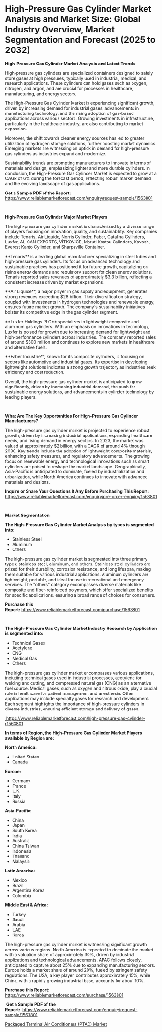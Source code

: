 <p><h1>High-Pressure Gas Cylinder Market Analysis and Market Size: Global Industry Overview, Market Segmentation and Forecast (2025 to 2032)</h1></p><p><strong>High-Pressure Gas Cylinder Market Analysis and Latest Trends</strong></p>
<p><p>High-pressure gas cylinders are specialized containers designed to safely store gases at high pressures, typically used in industrial, medical, and research applications. These cylinders can hold gases such as oxygen, nitrogen, and argon, and are crucial for processes in healthcare, manufacturing, and energy sectors. </p><p>The High-Pressure Gas Cylinder Market is experiencing significant growth, driven by increasing demand for industrial gases, advancements in manufacturing technology, and the rising adoption of gas-based applications across various sectors. Growing investments in infrastructure, particularly in the healthcare industry, are also contributing to market expansion. </p><p>Moreover, the shift towards cleaner energy sources has led to greater utilization of hydrogen storage solutions, further boosting market dynamics. Emerging markets are witnessing an uptick in demand for high-pressure gas cylinders as industries expand and modernize. </p><p>Sustainability trends are prompting manufacturers to innovate in terms of materials and design, emphasizing lighter and more durable cylinders. In conclusion, the High-Pressure Gas Cylinder Market is expected to grow at a CAGR of 6% during the forecast period, reflecting robust market demand and the evolving landscape of gas applications.</p></p>
<p><strong>Get a Sample PDF of the Report:&nbsp;</strong> <a href="https://www.reliablemarketforecast.com/enquiry/request-sample/1563801?utm_campaign=2015&utm_medium=2&utm_source=Github&utm_content=ia&utm_term=09022025&utm_id=high-pressure-gas-cylinder">https://www.reliablemarketforecast.com/enquiry/request-sample/1563801</a></p>
<p>&nbsp;</p>
<p><strong>High-Pressure Gas Cylinder Major Market Players</strong></p>
<p><p>The high-pressure gas cylinder market is characterized by a diverse range of players focusing on innovation, quality, and sustainability. Key companies include Tenaris, Air Liquide, Norris Cylinder, Faber, Catalina Cylinders, Luxfer, AL-CAN EXPORTS, VÍTKOVICE, Maruti Koatsu Cylinders, Kavosh, Everest Kanto Cylinder, and Sharpsville Container.</p><p>**Tenaris** is a leading global manufacturer specializing in steel tubes and high-pressure gas cylinders. Its focus on advanced technology and sustainable practices has positioned it for future growth, capitalizing on rising energy demands and regulatory support for clean energy solutions. Tenaris reported sales revenues of approximately $3.3 billion, reflecting a consistent increase driven by market expansions.</p><p>**Air Liquide**, a major player in gas supply and equipment, generates strong revenues exceeding $28 billion. Their diversification strategy, coupled with investments in hydrogen technologies and renewable energy, ensures future market growth. The company's sustainability initiatives bolster its competitive edge in the gas cylinder segment.</p><p>**Luxfer Holdings PLC** specializes in lightweight composite and aluminum gas cylinders. With an emphasis on innovations in technology, Luxfer is poised for growth due to increasing demand for lightweight and high-performance cylinders across industries. The company reported sales of around $300 million and continues to explore new markets in healthcare and alternative fuels.</p><p>**Faber Industrie**, known for its composite cylinders, is focusing on sectors like automotive and industrial gases. Its expertise in developing lightweight solutions indicates a strong growth trajectory as industries seek efficiency and cost reduction.</p><p>Overall, the high-pressure gas cylinder market is anticipated to grow significantly, driven by increasing industrial demand, the push for sustainable energy solutions, and advancements in cylinder technology by leading players.</p></p>
<p>&nbsp;</p>
<p><strong>What Are The Key Opportunities For High-Pressure Gas Cylinder Manufacturers?</strong></p>
<p><p>The high-pressure gas cylinder market is projected to experience robust growth, driven by increasing industrial applications, expanding healthcare needs, and rising demand in energy sectors. In 2023, the market was valued at approximately $2 billion, with a CAGR of around 4% through 2030. Key trends include the adoption of lightweight composite materials, enhancing safety measures, and regulatory advancements. The growing focus on renewable energy and technological innovations such as smart cylinders are poised to reshape the market landscape. Geographically, Asia-Pacific is anticipated to dominate, fueled by industrialization and urbanization, while North America continues to innovate with advanced materials and designs.</p></p>
<p><strong>Inquire or Share Your Questions If Any Before Purchasing This Report:</strong> <a href="https://www.reliablemarketforecast.com/enquiry/pre-order-enquiry/1563801?utm_campaign=2015&utm_medium=2&utm_source=Github&utm_content=ia&utm_term=09022025&utm_id=high-pressure-gas-cylinder">https://www.reliablemarketforecast.com/enquiry/pre-order-enquiry/1563801</a></p>
<p>&nbsp;</p>
<p><strong>Market Segmentation</strong></p>
<p><strong>The High-Pressure Gas Cylinder Market Analysis by types is segmented into:</strong></p>
<p><ul><li>Stainless Steel</li><li>Aluminum</li><li>Others</li></ul></p>
<p><p>The high-pressure gas cylinder market is segmented into three primary types: stainless steel, aluminum, and others. Stainless steel cylinders are prized for their durability, corrosion resistance, and long lifespan, making them suitable for various industrial applications. Aluminum cylinders are lightweight, portable, and ideal for use in recreational and emergency services. The "others" category encompasses diverse materials like composite and fiber-reinforced polymers, which offer specialized benefits for specific applications, ensuring a broad range of choices for consumers.</p></p>
<p><strong>Purchase this Report:&nbsp;</strong><a href="https://www.reliablemarketforecast.com/purchase/1563801?utm_campaign=2015&utm_medium=2&utm_source=Github&utm_content=ia&utm_term=09022025&utm_id=high-pressure-gas-cylinder">https://www.reliablemarketforecast.com/purchase/1563801</a></p>
<p>&nbsp;</p>
<p><strong>The High-Pressure Gas Cylinder Market Industry Research by Application is segmented into:</strong></p>
<p><ul><li>Technical Gases</li><li>Acetylene</li><li>CNG</li><li>Medical Gas</li><li>Others</li></ul></p>
<p><p>The high-pressure gas cylinder market encompasses various applications, including technical gases used in industrial processes, acetylene for welding and cutting, and compressed natural gas (CNG) as an alternative fuel source. Medical gases, such as oxygen and nitrous oxide, play a crucial role in healthcare for patient management and anesthesia. Other applications may include specialty gases for research and development. Each segment highlights the importance of high-pressure cylinders in diverse industries, ensuring efficient storage and delivery of gases.</p></p>
<p><a href="https://www.reliablemarketforecast.com/high-pressure-gas-cylinder-r1563801?utm_campaign=2015&utm_medium=2&utm_source=Github&utm_content=ia&utm_term=09022025&utm_id=high-pressure-gas-cylinder">&nbsp;https://www.reliablemarketforecast.com/high-pressure-gas-cylinder-r1563801</a></p>
<p><strong>In terms of Region, the High-Pressure Gas Cylinder Market Players available by Region are:</strong></p>
<p>
    <p> <strong> North America: </strong>
        <ul>
            <li>United States</li>
            <li>Canada</li>
        </ul>
        </p> 
    <p> <strong> Europe: </strong>
        <ul>
            <li>Germany</li>
            <li>France</li>
            <li>U.K.</li>
            <li>Italy</li>
            <li>Russia</li>
        </ul>
        </p> 
    <p> <strong> Asia-Pacific: </strong>
        <ul>
            <li>China</li>
            <li>Japan</li>
            <li>South Korea</li>
            <li>India</li>
            <li>Australia</li>
            <li>China Taiwan</li>
            <li>Indonesia</li>
            <li>Thailand</li>
            <li>Malaysia</li>
        </ul>
        </p> 
    <p> <strong> Latin America: </strong>
        <ul>
            <li>Mexico</li>
            <li>Brazil</li>
            <li>Argentina Korea</li>
            <li>Colombia</li>
        </ul>
        </p> 
    <p> <strong> Middle East & Africa: </strong>
        <ul>
            <li>Turkey</li>
            <li>Saudi</li>
            <li>Arabia</li>
            <li>UAE</li>
            <li>Korea</li>
        </ul>
    </p>
    </p>
<p><p>The high-pressure gas cylinder market is witnessing significant growth across various regions. North America is expected to dominate the market with a valuation share of approximately 30%, driven by industrial applications and technological advancements. APAC follows closely, anticipated to capture about 25% due to expanding manufacturing sectors. Europe holds a market share of around 20%, fueled by stringent safety regulations. The USA, a key player, contributes approximately 15%, while China, with a rapidly growing industrial base, accounts for about 10%.</p></p>
<p><strong>Purchase this Report: </strong><a href="https://www.reliablemarketforecast.com/purchase/1563801?utm_campaign=2015&utm_medium=2&utm_source=Github&utm_content=ia&utm_term=09022025&utm_id=high-pressure-gas-cylinder">https://www.reliablemarketforecast.com/purchase/1563801</a></p>
<p>&nbsp;<strong>Get a Sample PDF of the Report:&nbsp;&nbsp;</strong><a href="https://www.reliablemarketforecast.com/enquiry/request-sample/1563801?utm_campaign=2015&utm_medium=2&utm_source=Github&utm_content=ia&utm_term=09022025&utm_id=high-pressure-gas-cylinder">https://www.reliablemarketforecast.com/enquiry/request-sample/1563801</a></p>
<p><strong></strong></p>
<p><p><a href="https://github.com/santosh758595/Market-Research-Report-List-7/blob/main/packaged-terminal-air-conditioners-ptac-market.md?utm_campaign=2015&utm_medium=2&utm_source=Github&utm_content=ia&utm_term=09022025&utm_id=high-pressure-gas-cylinder">Packaged Terminal Air Conditioners (PTAC) Market</a></p></p>